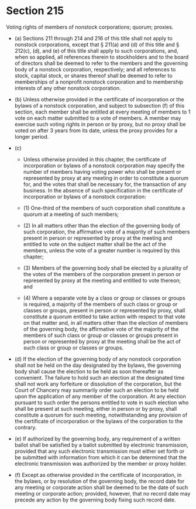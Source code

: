 # Section 215

Voting rights of members of nonstock corporations; quorum; proxies.

- (a) Sections 211 through 214 and 216 of this title shall not apply to nonstock corporations, except that § 211(a) and (d) of this title and § 212(c), (d), and (e) of this title shall apply to such corporations, and, when so applied, all references therein to stockholders and to the board of directors shall be deemed to refer to the members and the governing body of a nonstock corporation, respectively; and all references to stock, capital stock, or shares thereof shall be deemed to refer to memberships of a nonprofit nonstock corporation and to membership interests of any other nonstock corporation.

- (b) Unless otherwise provided in the certificate of incorporation or the bylaws of a nonstock corporation, and subject to subsection (f) of this section, each member shall be entitled at every meeting of members to 1 vote on each matter submitted to a vote of members. A member may exercise such voting rights in person or by proxy, but no proxy shall be voted on after 3 years from its date, unless the proxy provides for a longer period.

- (c) 

  - Unless otherwise provided in this chapter, the certificate of incorporation or bylaws of a nonstock corporation may specify the number of members having voting power who shall be present or represented by proxy at any meeting in order to constitute a quorum for, and the votes that shall be necessary for, the transaction of any business. In the absence of such specification in the certificate of incorporation or bylaws of a nonstock corporation:

  - (1) One-third of the members of such corporation shall constitute a quorum at a meeting of such members;

  - (2) In all matters other than the election of the governing body of such corporation, the affirmative vote of a majority of such members present in person or represented by proxy at the meeting and entitled to vote on the subject matter shall be the act of the members, unless the vote of a greater number is required by this chapter;

  - (3) Members of the governing body shall be elected by a plurality of the votes of the members of the corporation present in person or represented by proxy at the meeting and entitled to vote thereon; and

  - (4) Where a separate vote by a class or group or classes or groups is required, a majority of the members of such class or group or classes or groups, present in person or represented by proxy, shall constitute a quorum entitled to take action with respect to that vote on that matter and, in all matters other than the election of members of the governing body, the affirmative vote of the majority of the members of such class or group or classes or groups present in person or represented by proxy at the meeting shall be the act of such class or group or classes or groups.

- (d) If the election of the governing body of any nonstock corporation shall not be held on the day designated by the bylaws, the governing body shall cause the election to be held as soon thereafter as convenient. The failure to hold such an election at the designated time shall not work any forfeiture or dissolution of the corporation, but the Court of Chancery may summarily order such an election to be held upon the application of any member of the corporation. At any election pursuant to such order the persons entitled to vote in such election who shall be present at such meeting, either in person or by proxy, shall constitute a quorum for such meeting, notwithstanding any provision of the certificate of incorporation or the bylaws of the corporation to the contrary.

- (e) If authorized by the governing body, any requirement of a written ballot shall be satisfied by a ballot submitted by electronic transmission, provided that any such electronic transmission must either set forth or be submitted with information from which it can be determined that the electronic transmission was authorized by the member or proxy holder.

- (f) Except as otherwise provided in the certificate of incorporation, in the bylaws, or by resolution of the governing body, the record date for any meeting or corporate action shall be deemed to be the date of such meeting or corporate action; provided, however, that no record date may precede any action by the governing body fixing such record date.